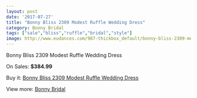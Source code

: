 ```yaml
---
layout: post
date: '2017-07-27'
title: "Bonny Bliss 2309 Modest Ruffle Wedding Dress"
category: Bonny Bridal
tags: ["sale","bliss","ruffle","bridal","style"]
image: http://www.eudances.com/987-thickbox_default/bonny-bliss-2309-modest-ruffle-wedding-dress.jpg
---
```

Bonny Bliss 2309 Modest Ruffle Wedding Dress

On Sales: **$384.99**
<a href="https://www.eudances.com/en/bonny-bridal/352-bonny-bliss-2309-modest-ruffle-wedding-dress.html"><amp-img layout="responsive" width="600" height="600" src="//www.eudances.com/987-thickbox_default/bonny-bliss-2309-modest-ruffle-wedding-dress.jpg" alt="Bonny Bliss 2309 Modest Ruffle Wedding Dress 0" /></a>
<a href="https://www.eudances.com/en/bonny-bridal/352-bonny-bliss-2309-modest-ruffle-wedding-dress.html"><amp-img layout="responsive" width="600" height="600" src="//www.eudances.com/989-thickbox_default/bonny-bliss-2309-modest-ruffle-wedding-dress.jpg" alt="Bonny Bliss 2309 Modest Ruffle Wedding Dress 1" /></a>
<a href="https://www.eudances.com/en/bonny-bridal/352-bonny-bliss-2309-modest-ruffle-wedding-dress.html"><amp-img layout="responsive" width="600" height="600" src="//www.eudances.com/988-thickbox_default/bonny-bliss-2309-modest-ruffle-wedding-dress.jpg" alt="Bonny Bliss 2309 Modest Ruffle Wedding Dress 2" /></a>

Buy it: [Bonny Bliss 2309 Modest Ruffle Wedding Dress](https://www.eudances.com/en/bonny-bridal/352-bonny-bliss-2309-modest-ruffle-wedding-dress.html "Bonny Bliss 2309 Modest Ruffle Wedding Dress")

View more: [Bonny Bridal](https://www.eudances.com/en/3-bonny-bridal "Bonny Bridal")